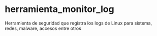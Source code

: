 # herramienta_monitor_log
Herramienta de seguridad que registra los logs de Linux para sistema, redes, malware, accesos entre otros
